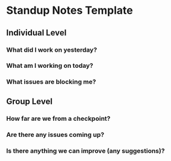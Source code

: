 # Standup Notes Template

## Individual Level

### What did I work on yesterday?

### What am I working on today?

### What issues are blocking me?


## Group Level

### How far are we from a checkpoint?

### Are there any issues coming up?

### Is there anything we can improve (any suggestions)?
